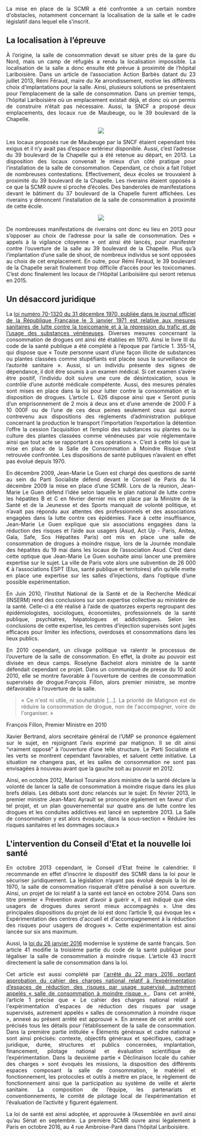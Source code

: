 <p align= "justify">La mise en place de la SCMR a été confrontée a un certain nombre d'obstacles, notamment concernant la localisation de la salle et le cadre législatif dans lequel elle s'inscrit.</p>

## La localisation à l’épreuve

<p align= "justify">À l’origine, la salle de consommation devait se situer près de la gare du Nord, mais un camp de réfugiés a rendu la localisation impossible. La localisation de la salle a donc ensuite été prévue à proximité de l’hôpital Lariboisière. Dans un article de l’association Action Barbès datant du 23 juillet 2013, Rémi Féraud, maire du Xe arrondissement, motive les différents choix d’implantations pour la salle. Ainsi, plusieurs solutions se présentaient pour l’emplacement de la salle de consommation. Dans un premier temps, l’hôpital Lariboisière où un emplacement existait déjà, et donc où un permis de construire n’était pas nécessaire. Aussi, la SNCF a proposé deux emplacements, des locaux rue de Maubeuge, ou le 39 boulevard de la Chapelle.</p>

<div style="text-align:center"><img src ="https://github.com/controverses/scmrparis10e/blob/master/localisation-epreuve.png?raw=true" /></div>

<p align= "justify">Les locaux proposés rue de Maubeuge par la SNCF étaient cependant très exigus et il n’y avait pas d’espace extérieur disponible. Aussi, c’est l’adresse du 39 boulevard de la Chapelle qui a été retenue au départ, en 2013. La disposition des locaux convenait le mieux d’un côté pratique pour l’installation de la salle de consommation. Cependant, ce choix a fait l’objet de nombreuses contestations. Effectivement, deux écoles se trouvaient à proximité du 39 boulevard de la Chapelle. Les riverains étaient opposés à ce que la SCMR ouvre si proche d’écoles. Des banderoles de manifestations devant le bâtiment du 37 boulevard de la Chapelle furent affichées. Les riverains y dénoncent l’installation de la salle de consommation à proximité de cette école.</p>

<div style="text-align:center"><img src ="http://referentiel.nouvelobs.com/file/6513060-salle-de-shoot-le-conseil-d-etat-dit-non-et-exige-une-loi.jpg" /></div>

<p align= "justify">De nombreuses manifestations de riverains ont donc eu lieu en 2013 pour s’opposer au choix de l’adresse pour la salle de consommation. Des « appels à la vigilance citoyenne » ont ainsi été lancés, pour manifester contre l’ouverture de la salle au 39 boulevard de la Chapelle. Plus qu’à l’implantation d’une salle de shoot, de nombreux individus se sont opposées au choix de cet emplacement. En outre, pour Rémi Féraud, le 39 boulevard de la Chapelle serait finalement trop difficile d’accès pour les toxicomanes. C’est donc finalement les locaux de l'Hôpital Lariboisière qui seront retenus en 2015.</p>  

## Un désaccord juridique 
 
<p align= "justify">La <A HREF="https://www.legifrance.gouv.fr/jo_pdf.do?id=JORFTEXT000000321402 " target="_blank">loi numéro 70-1320 du 31 décembre 1970, publiée dans le journal officiel de la République Française le 3 janvier 1971 est relative aux mesures sanitaires de lutte contre la toxicomanie et à la répression du trafic et de l’usage des substances vénéneuses</A>. Diverses mesures concernant la consommation de drogues ont ainsi été établies en 1970. Ainsi le livre III du code de la santé publique a été complété à l’époque par l’article 1. 355-14, qui dispose que « Toute personne usant d’une façon illicite de substances ou plantes classées comme stupéfiants est placée sous la surveillance de l’autorité sanitaire ». Aussi, si un individu présente des signes de dépendance, il doit être soumis à un examen médical. Si cet examen s’avère être positif, l’individu doit suivre une cure de désintoxication, sous le contrôle d’une autorité médicale compétente. Aussi, des mesures pénales sont mises en place dans la loi pour lutter contre la consommation et la disposition de drogues. L’article L. 626 dispose ainsi que « Seront punis d’un emprisonnement de 2 mois à deux ans et d’une amende de 2000 F à 10 000F ou de l’une de ces deux peines seulement ceux qui auront contrevenu aux dispositions des règlements d’administration publique concernant la production le transport l’importation l’exportation la détention l’offre la cession l’acquisition et l’emploi des substances ou plantes ou la culture des plantes classées comme vénéneuses par voie réglementaire ainsi que tout acte se rapportant à ces opérations ».  C’est à cette loi que la mise en place de la Salle de Consommation à Moindre Risque s’est retrouvée confrontée. Les dispositions de santé publiques n’avaient en effet pas évolué depuis 1970.</p>

<p align= "justify">En décembre 2009, Jean-Marie Le Guen est chargé des questions de santé au sein du Parti Socialiste défend devant le Conseil de Paris du 14 décembre 2009 la mise en place d’une SCMR. Lors de la réunion, Jean-Marie Le Guen défend l’idée selon laquelle le plan national de lutte contre les hépatites B et C en février dernier mis en place par la Ministre de la Santé et de la Jeunesse et des Sports manquait de volonté politique, et n’avait pas répondu aux attentes des professionnels et des associations engagées dans la lutte contre ces épidémies. Face à cette insuffisance, Jean-Marie Le Guen explique que six associations engagées dans la réduction des risques et l’aide aux usagers (Asud, Act Up - Paris, Anitea, Gaïa, Safe, Sos Hépatites Paris) ont mis en place une salle de consommation de drogues à moindre risque, lors de la Journée mondiale des hépatites du 19 mai dans les locaux de l’association Asud. C’est dans cette optique que Jean-Marie Le Guen souhaite ainsi lancer une première expertise sur le sujet. La ville de Paris vote alors une subvention de 26 000 € à l’associations ESPT (Elus, santé publique et territoires) afin qu’elle mette en place une expertise sur les salles d’injections, dans l’optique d’une possible expérimentation.</p>

<p align= "justify">En Juin 2010, l’Institut National de la Santé et de la Recherche Médical (INSERM) rend des conclusions sur son expertise collective au ministère de la santé. Celle-ci a été réalisé à l’aide de quatorzes experts regroupant des épidémiologistes, sociologues, économistes, professionnels de la santé publique, psychiatres, hépatologues et addictologues. Selon les conclusions de cette expertise, les centres d’injection supervisés sont jugés efficaces pour limiter les infections, overdoses et consommations dans les lieux publics.</p>

<p align= "justify">En 2010 cependant, un clivage politique va ralentir le processus de l’ouverture de la salle de consommation. En effet, la droite au pouvoir est divisée en deux camps. Roselyne Bachelot alors ministre de la santé défendait cependant ce projet. Dans un communiqué de presse du 10 août 2010, elle se montre favorable à l'ouverture de centres de consommation supervisés de drogue.François Fillon, alors premier ministre, se montre défavorable à l’ouverture de la salle.  </p>

><p align= "justify">« Ce n'est ni utile, ni souhaitable [...]. La priorité de Matignon est de réduire la consommation de drogue, non de l'accompagner, voire de l'organiser. »
François Fillon, Premier Ministre en 2010</p>


<p align= "justify">Xavier Bertrand, alors secrétaire général de l’UMP se prononce également sur le sujet, en rejoignant l’avis exprimé par matignon. Il se dit ainsi “vraiment opposé” à l’ouverture d’une telle structure. Le Parti Socialiste et les verts se montrent cependant favorables, et saluent cette initiative. La situation ne changera pas, et les salles de consommation ne sont pas envisagées à nouveau avant que la gauche soit au pouvoir en 2012.</p>
 
<p align= "justify">Ainsi, en octobre 2012, Marisol Touraine alors ministre de la santé déclare la volonté de lancer la salle de consommation à moindre risque dans les plus brefs délais. Les débats sont donc relancés sur le sujet. En février 2013, le premier ministre Jean-Marc Ayrault se prononce également en faveur d’un tel projet, et un plan gouvernemental sur quatre ans de lutte contre les drogues et les conduites addictives est lancé en septembre 2013. La Salle de consommation y est alors évoquée, dans la sous-section « Réduire les risques sanitaires et les dommages sociaux.»</p>

## L'intervention du Conseil d'Etat et la nouvelle loi santé

<p align= "justify">En octobre 2013 cependant, le Conseil d’Etat freine le calendrier. Il recommande en effet d’inscrire le dispositif des SCMR dans la loi pour le sécuriser juridiquement. La législation n’ayant pas évolué depuis la loi de 1970, la salle de consommation risquerait d’être pénalisé à son ouverture. Ainsi, un projet de loi relatif à la santé est lancé en octobre 2014. Dans son titre premier « Prévention avant d’avoir à guérir », il est indiqué que «les usagers de drogues dures seront mieux accompagnés ». Une des principales dispositions du projet de loi est donc l’article 9, qui évoque les « Expérimentation des centres d'accueil et d'accompagnement à la réduction des risques pour usagers de drogues ». Cette expérimentation est ainsi lancée sur six ans maximum.</p> 

<p align= "justify">Aussi, la <a href="https://www.legifrance.gouv.fr/affichTexte.do?cidTexte=JORFTEXT000031912641&categorieLien=id" target="_blank">loi du 26 janvier 2016</a>  modernise le système de santé français. Son article 41 modifie la troisième partie du code de la santé publique pour légaliser la salle de consommation à moindre risque. L’article 43 inscrit directement la salle de consommation dans la loi.</p> 
 
<p align= "justify">Cet article est aussi complété par <a href="https://www.legifrance.gouv.fr/affichTexte.do?cidTexte=JORFTEXT000032291220 " target="_blank">l'arrêté du 22 mars 2016, portant approbation du cahier des charges national relatif à l’expérimentation d’espaces de réduction des risques par usage supervisé, autrement appelés « salle de consommation à moindre risque » </a>. Dans cet arrêté, l’article 1 précise que « Le cahier des charges national relatif à l'expérimentation d'espaces de réduction des risques par usage supervisés, autrement appelés « salles de consommation à moindre risque », annexé au présent arrêté est approuvé ». En annexe de cet arrêté sont précisés tous les détails pour l’établissement de la salle de consommation. Dans la première partie intitulée « Éléments généraux et cadre national » sont ainsi précisés: contexte, objectifs généraux et spécifiques, cadrage juridique, durée, structures et publics concernées, implantation, financement, pilotage national et évaluation scientifique de l’expérimentation. Dans la deuxième partie « Déclinaison locale du cahier des charges » sont évoqués les missions, la disposition des différents espaces composant la salle de consommation, le matériel et fonctionnement, les protocoles et outils à mettre en place, le règlement de fonctionnement ainsi que la participation au système de veille et alerte sanitaire. La composition de l’équipe, les partenariats et conventionnements, le comité de pilotage local de l’expérimentation  et l’évaluation de l’activité y figurent également.</p> 

<p align= "justify">La loi de santé est ainsi adoptée, et approuvée à l’Assemblée en avril ainsi qu’au Sénat en septembre. La première SCMR ouvre ainsi légalement à Paris en octobre 2016, au 4 rue Ambroise-Paré dans l’hôpital Lariboisière.</p> 

